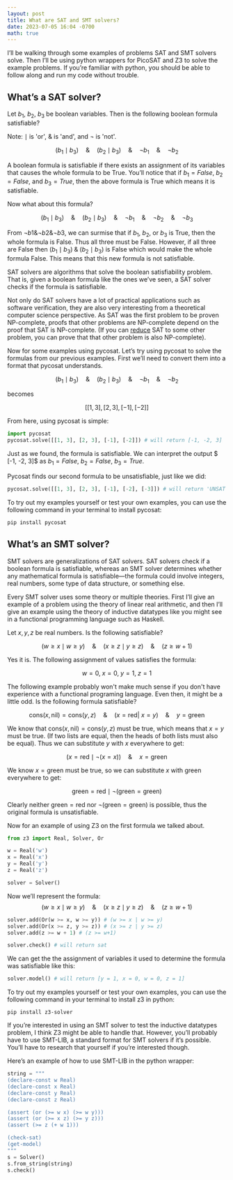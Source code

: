 ```yaml
---
layout: post
title: What are SAT and SMT solvers?
date: 2023-07-05 16:04 -0700
math: true
---
```


I’ll be walking through some examples of problems SAT and SMT solvers solve. Then I’ll be using python wrappers for PicoSAT and Z3 to solve the example problems. If you’re familiar with python, you should be able to follow along and run my code without trouble.

## What’s a SAT solver?

Let $b_1$, $b_2$, $b_3$ be boolean variables. Then is the following boolean formula satisfiable?

Note: $\mid$ is 'or',
$\&$ is 'and',
and $\neg$ is 'not'.




$$(b_1  \mid b_3)
\quad \& \quad
(b_2 \mid b_3)
\quad \& \quad
\neg b_1
\quad \& \quad
 \neg b_2$$

A boolean formula is satisfiable if there exists an assignment of its variables that causes the whole formula to be True. You’ll notice that if $b_1=False$, $b_2=False$, and $b_3=True$, then the above formula is True which means it is satisfiable.

Now what about this formula?

$$(b_1  \mid b_3)
\quad \& \quad
(b_2 \mid b_3)
\quad \& \quad
\neg b_1
\quad \& \quad
 \neg b_2
 \quad \& \quad
 \neg b_3
 $$

From  $\neg b1 \& \neg b2 \& \neg b3$, we can surmise that if $b_1$, $b_2$, or $b_3$ is True, then the whole formula is False. Thus all three must be False. However, if all three are False then
$(b_1  \mid b_3)
\; \& \;
(b_2 \mid b_3)$
is False which would make the whole formula False. This means that this new formula is not satisfiable. 

SAT solvers are algorithms that solve the boolean satisfiability problem. That is, given a boolean formula like the ones we’ve seen, a SAT solver checks if the formula is satisfiable. 

Not only do SAT solvers have a lot of practical applications such as software verification, they are also very interesting from a theoretical computer science perspective. As SAT was the first problem to be proven NP-complete, proofs that other problems are NP-complete depend on the proof that SAT is NP-complete. (If you can [reduce](https://en.wikipedia.org/wiki/Reduction_(complexity)) SAT to some other problem, you can prove that that other problem is also NP-complete). 

Now for some examples using pycosat. Let’s try using pycosat to solve the formulas from our previous examples. First we’ll need to convert them into a format that pycosat understands.

$$(b_1  \mid b_3)
\quad \& \quad
(b_2 \mid b_3)
\quad \& \quad
\neg b_1
\quad \& \quad
 \neg b_2$$

becomes 

$$[[1, 3], [2, 3], [-1], [-2]]$$

From here, using pycosat is simple:

```python
import pycosat
pycosat.solve([[1, 3], [2, 3], [-1], [-2]]) # will return [-1, -2, 3]
```

Just as we found, the formula is satisfiable.
We can interpret the output $ [-1, -2, 3]$ as $b_1=False$, $b_2=False$, $b_3=True$.

Pycosat finds our second formula to be unsatisfiable, just like we did:

```python
pycosat.solve([[1, 3], [2, 3], [-1], [-2], [-3]]) # will return 'UNSAT'
```

To try out my examples yourself or test your own examples, you can use the following command in your terminal to install pycosat:

```bash
pip install pycosat
```


## What’s an SMT solver?

SMT solvers are generalizations of SAT solvers. SAT solvers check if a boolean formula is satisfiable, whereas an SMT solver determines whether any mathematical formula is satisfiable—the formula could involve integers, real numbers, some type of data structure, or something else. 


Every SMT solver uses some theory or multiple theories.
First I’ll give an example of a problem using the theory of linear real arithmetic, and then I’ll give an example using the theory of inductive datatypes like you might see in a functional programming language such as Haskell.

Let $x, y, z$ be real numbers. Is the following satisfiable?

$$(w \ge x \mid w \ge y) \quad \& \quad (x \ge z \mid y \ge z) \quad \& \quad (z \ge w+1)$$

Yes it is. The following assignment of values satisfies the formula:

$$w=0, \; x=0, \;y=1, \;z=1$$

The following example probably won't make much sense if you don't have experience with a functional programing language. Even then, it might be a little odd. Is the following formula satisfiable?

$$\text{cons}(x, \text{nil}) = \text{cons}(y,z) \quad \& \quad (x=\text{red} | ~x=y) \quad \& \quad y=\text{green} $$




We know that $\text{cons}(x,\text{nil})=\text{cons}(y,z)$ must be true, which means that $x=y$ must be true. (If two lists are equal, then the heads of both lists must also be equal). Thus we can substitute $y$ with $x$ everywhere to get:

$$(x=\text{red} \mid \neg(x=x)) \quad \& \quad x=\text{green}$$

We know $x=\text{green}$ must be true, so we can substitute $x$ with $\text{green}$ everywhere to get:

$$\text{green}=\text{red} \mid \neg(\text{green}=\text{green})$$

Clearly neither $\text{green}=\text{red}$ nor $\neg(\text{green}=\text{green})$ is possible, thus the original formula is unsatisfiable.





Now for an example of using Z3 on the first formula we talked about.

```python
from z3 import Real, Solver, Or

w = Real('w')
x = Real('x')
y = Real('y')
z = Real('z')

solver = Solver()
```

Now we’ll represent the formula:
$$(w \ge x \mid w \ge y) \quad \& \quad (x \ge z \mid y \ge z) \quad \& \quad (z \ge w+1)$$

```python
solver.add(Or(w >= x, w >= y)) # (w >= x | w >= y)
solver.add(Or(x >= z, y >= z)) # (x >= z | y >= z)
solver.add(z >= w + 1) # (z >= w+1)

solver.check() # will return sat
```

We can get the the assignment of variables it used to determine the formula was satisfiable like this:
```python
solver.model() # will return [y = 1, x = 0, w = 0, z = 1]
```

To try out my examples yourself or test your own examples, you can use the following command in your terminal to install z3 in python:

```shell
pip install z3-solver
```

If you’re interested in using an SMT solver to test the inductive datatypes problem, I think Z3 might be able to handle that. However, you’ll probably have to use SMT-LIB, a standard format for SMT solvers if it’s possible. You’ll have to research that yourself if you’re interested though.


Here’s an example of how to use SMT-LIB in the python wrapper:
```python
string = """
(declare-const w Real)
(declare-const x Real)
(declare-const y Real)
(declare-const z Real)

(assert (or (>= w x) (>= w y)))
(assert (or (>= x z) (>= y z)))
(assert (>= z (+ w 1)))

(check-sat)
(get-model)
"""
s = Solver()
s.from_string(string)
s.check()
```
